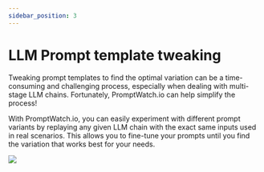 ```yaml
---
sidebar_position: 3
---
```




# LLM Prompt template tweaking

Tweaking prompt templates to find the optimal variation can be a time-consuming and challenging process, especially when dealing with multi-stage LLM chains. Fortunately, PromptWatch.io can help simplify the process!

With PromptWatch.io, you can easily experiment with different prompt variants by replaying any given LLM chain with the exact same inputs used in real scenarios. This allows you to fine-tune your prompts until you find the variation that works best for your needs.

![](/assets/images/prompt_templates_optmized.gif)
